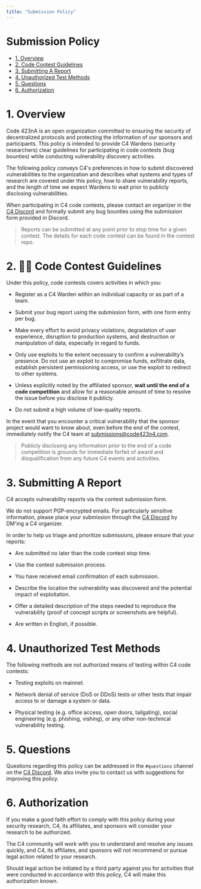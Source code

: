 ```yaml
---
title: "Submission Policy"
---
```


# Submission Policy

- [1. Overview](#1-overview)
- [2. Code Contest Guidelines](#2-code-contest-guidelines)
- [3. Submitting A Report](#3-submitting-a-report)
- [4. Unauthorized Test Methods](#4-unauthorized-test-methods)
- [5. Questions](#5-questions)
- [6. Authorization](#6-authorization) 

# 1. Overview
Code 423nA is an open organization committed to ensuring the security of decentralized protocols and protecting the information of our sponsors and participants. This policy is intended to provide C4 Wardens (security researchers) clear guidelines for participating in code contests (bug bounties) while conducting vulnerability discovery activities. 
  
The following policy conveys C4's preferences in how to submit discovered vulnerabilities to the organization and describes what systems and types of research are covered under this policy, how to share vulnerability reports, and the length of time we expect Wardens to wait prior to publicly disclosing vulnerabilities.  
  
When participating in C4 code contests, please contact an organizer in the [C4 Discord](https://discord.gg/EY5dvm3evD) and formally submit any bug bounties using the submission form provided in Discord. 

> Reports can be submitted at any point prior to stop time for a given contest. The details for each code contest can be found in the contest repo.

# 2. :woman_teacher: Code Contest Guidelines
Under this policy, code contests covers activities in which you:  

- Register as a C4 Warden within an individual capacity or as part of a team.  
  
- Submit your bug report using the submission form, with one form entry per bug.
  
- Make every effort to avoid privacy violations, degradation of user experience, disruption to production systems, and destruction or manipulation of data, especially in regard to funds.
  
- Only use exploits to the extent necessary to confirm a vulnerability’s presence. Do not use an exploit to compromise funds, exfiltrate data, establish persistent permissioning access, or use the exploit to redirect to other systems.
  
- Unless explicitly noted by the affiliated sponsor, **wait until the end of a code competition** and allow for a reasonable amount of time to resolve the issue before you disclose it publicly.
  
- Do not submit a high volume of low-quality reports.

In the event that you encounter a critical vulnerability that the sponsor project would want to know about, even before the end of the contest, immediately notify the C4 team at submissions@code423n4.com. 

> Publicly disclosing any information prior to the end of a code competition is grounds for immediate forfeit of award and disqualification from any future C4 events and activities.

# 3. Submitting A Report
C4 accepts vulnerability reports via the contest submission form.

We do not support PGP-encrypted emails. For particularly sensitive information, please place your submission through the [C4 Discord](https://discord.gg/EY5dvm3evD) by DM'ing a C4 organizer. 

In order to help us triage and prioritize submissions, please ensure that your reports:

- Are submitted no later than the code contest stop time.

- Use the contest submission process.

- You have received email confirmation of each submission.

- Describe the location the vulnerability was discovered and the potential impact of exploitation.

- Offer a detailed description of the steps needed to reproduce the vulnerability (proof of concept scripts or screenshots are helpful).

- Are written in English, if possible.

# 4. Unauthorized Test Methods
The following methods are not authorized means of testing within C4 code contests:

- Testing exploits on mainnet. 

- Network denial of service (DoS or DDoS) tests or other tests that impair access to or damage a system or data.

- Physical testing (e.g. office access, open doors, tailgating), social engineering (e.g. phishing, vishing), or any other non-technical vulnerability testing.

# 5. Questions
Questions regarding this policy can be addressed in the `#questions` channel on the [C4 Discord](https://discord.gg/Dr6p5KDCdG). We also invite you to contact us with suggestions for improving this policy.

# 6. Authorization
If you make a good faith effort to comply with this policy during your security research, C4, its affiliates, and sponsors will consider your research to be authorized.  

The C4 community will work with you to understand and resolve any issues quickly, and C4, its affiliates, and sponsors will not recommend or pursue legal action related to your research. 

Should legal action be initiated by a third party against you for activities that were conducted in accordance with this policy, C4 will make this authorization known.

